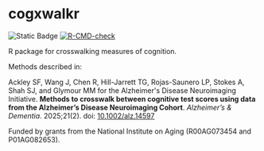 # cogxwalkr

![Static Badge](https://img.shields.io/badge/Status-In_development-FF0000)
[![R-CMD-check](https://github.com/jrgant/cogxwalkr/actions/workflows/R-CMD-check.yaml/badge.svg)](https://github.com/jrgant/cogxwalkr/actions/workflows/R-CMD-check.yaml)

R package for crosswalking measures of cognition.

Methods described in:
    
Ackley SF, Wang J, Chen R, Hill-Jarrett TG, Rojas-Saunero LP, Stokes A, Shah SJ, and Glymour MM for the Alzheimer's Disease Neuroimaging Initiative. **Methods to crosswalk between cognitive test scores using data from the Alzheimer’s Disease Neuroimaging Cohort**. _Alzheimer’s &amp; Dementia_. 2025;21(2). doi: [10.1002/alz.14597](https://doi.org/10.1002/alz.14597) 

Funded by grants from the National Institute on Aging (R00AG073454 and P01AG082653).

